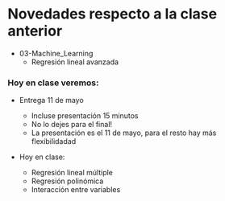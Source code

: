 # Novedades respecto a la clase anterior


* 03-Machine_Learning
  * Regresión lineal avanzada


  

### Hoy en clase veremos:


* Entrega 11 de mayo
  * Incluse presentación 15 minutos
  * No lo dejes para el final!
  * La presentación es el 11 de mayo, para el resto hay más flexibilidadad

* Hoy en clase: 
  * Regresión lineal múltiple
  * Regresión polinómica
  * Interacción entre variables

